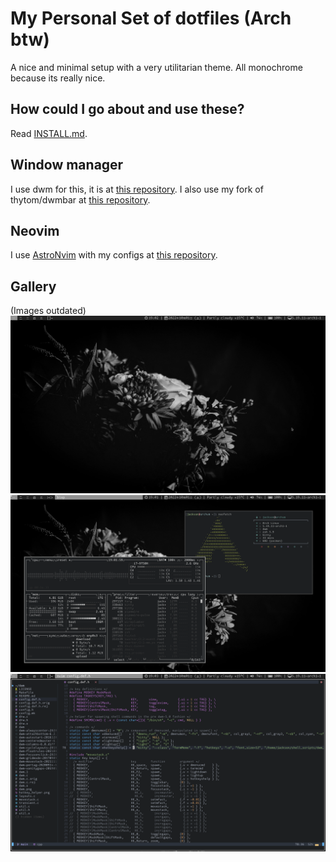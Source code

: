 # My Personal Set of dotfiles (Arch btw)
A nice and minimal setup with a very utilitarian theme. All monochrome because its really nice.

## How could I go about and use these?
Read [INSTALL.md](https://github.com/jumpyjacko/blob/main/INSTALL.sh).

## Window manager
I use dwm for this, it is at [this repository](https://github.com/JumpyJacko/dwm).
I also use my fork of thytom/dwmbar at [this repository](https://github.com/JumpyJacko/dwmbar).

## Neovim
I use [AstroNvim](https://github.com/AstroNvim/AstroNvim) with my configs at [this repository](https://github.com/JumpyJacko/astronvim_user).

## Gallery
(Images outdated)
![clean_desktop](./Images/clean_desktop.png)
![desktop](./Images/desktop.png)
![neovim](./Images/neovim.png)
